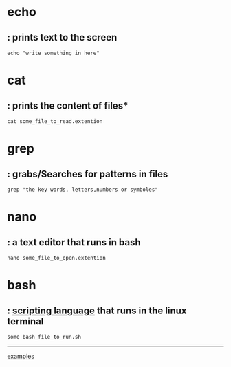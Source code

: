 
# echo 
## : prints text to the screen
    echo "write something in here"
# cat 
## : prints the content of files*
    cat some_file_to_read.extention
# grep 
## : grabs/Searches for patterns in files
    grep "the key words, letters,numbers or symboles"
# nano 
## : a text editor that runs in bash 
    nano some_file_to_open.extention
# bash 
## : [scripting language](https://www.learnshell.org/) that runs in the linux terminal
    some bash_file_to_run.sh
*******************************************************************************************
[examples](https://github.com/ROT101/learn_something/blob/main/linux%20basics/file_and_searching/2_file_and_searching_tutorial.md)
    
